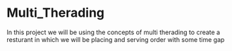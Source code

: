 # Multi_Therading
In this project we will be using the concepts of multi therading to create a resturant in which we will be placing and serving order with some time gap 
